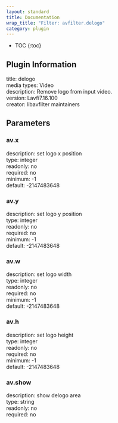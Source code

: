 ```yaml
---
layout: standard
title: Documentation
wrap_title: "Filter: avfilter.delogo"
category: plugin
---
```

* TOC
{:toc}

## Plugin Information

title: delogo  
media types:
Video  
description: Remove logo from input video.  
version: Lavfi7.16.100  
creator: libavfilter maintainers  

## Parameters

### av.x

  
description:
set logo x position  
type: integer  
readonly: no  
required: no  
minimum: -1  
default: -2147483648  

### av.y

  
description:
set logo y position  
type: integer  
readonly: no  
required: no  
minimum: -1  
default: -2147483648  

### av.w

  
description:
set logo width  
type: integer  
readonly: no  
required: no  
minimum: -1  
default: -2147483648  

### av.h

  
description:
set logo height  
type: integer  
readonly: no  
required: no  
minimum: -1  
default: -2147483648  

### av.show

  
description:
show delogo area  
type: string  
readonly: no  
required: no  

